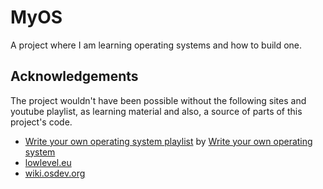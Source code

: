 # MyOS

A project where I am learning operating systems and how to build one.

## Acknowledgements

The project wouldn't have been possible without the following sites and youtube playlist, as learning material and also, a source of parts of this project's code.

- [Write your own operating system playlist](https://www.youtube.com/playlist?list=PLHh55M_Kq4OApWScZyPl5HhgsTJS9MZ6M) by [Write your own operating system](https://www.youtube.com/@writeyourownoperatingsystem)
- [lowlevel.eu](http://www.lowlevel.eu/wiki/Hauptseite)
- [wiki.osdev.org](https://wiki.osdev.org/)